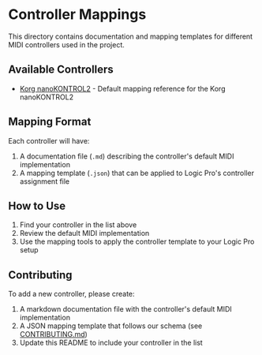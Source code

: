 # Controller Mappings

This directory contains documentation and mapping templates for different MIDI controllers used in the project.

## Available Controllers

- [Korg nanoKONTROL2](nanokontrol2_mapping.md) - Default mapping reference for the Korg nanoKONTROL2

## Mapping Format

Each controller will have:

1. A documentation file (`.md`) describing the controller's default MIDI implementation
2. A mapping template (`.json`) that can be applied to Logic Pro's controller assignment file

## How to Use

1. Find your controller in the list above
2. Review the default MIDI implementation
3. Use the mapping tools to apply the controller template to your Logic Pro setup

## Contributing

To add a new controller, please create:

1. A markdown documentation file with the controller's default MIDI implementation
2. A JSON mapping template that follows our schema (see [CONTRIBUTING.md](../CONTRIBUTING.md))
3. Update this README to include your controller in the list